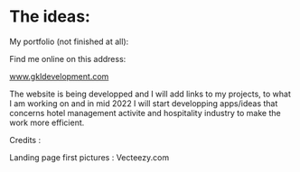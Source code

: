 # The ideas:

My portfolio (not finished at all):

Find me online on this address:
  
  www.gkldevelopment.com

The website is being developped and I will add links to my projects, to what I am working on and in mid 2022 I will start developping apps/ideas that concerns hotel management activite and hospitality industry to make the work more efficient.


Credits :

  Landing page first pictures : Vecteezy.com
